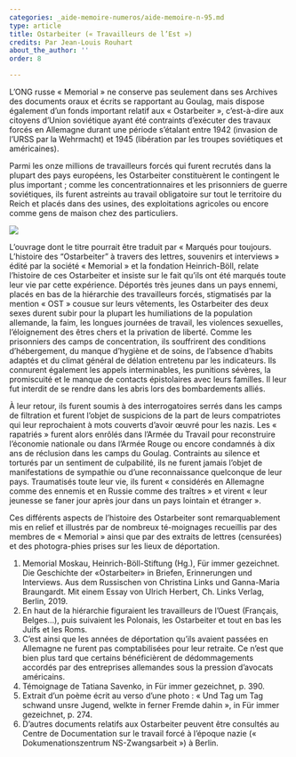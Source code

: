 ```yaml
---
categories: _aide-memoire-numeros/aide-memoire-n-95.md
type: article
title: Ostarbeiter (« Travailleurs de l’Est »)
credits: Par Jean-Louis Rouhart
about_the_author: ''
order: 8

---
```

L’ONG russe « Memorial » ne conserve pas seulement dans ses Archives des documents oraux et écrits se rapportant au Goulag, mais dispose également d’un fonds important relatif aux « Ostarbeiter », c’est-à-dire aux citoyens d’Union soviétique ayant été contraints d’exécuter des travaux forcés en Allemagne durant une période s’étalant entre 1942 (invasion de l’URSS par la Wehrmacht) et 1945 (libération par les troupes soviétiques et américaines).

Parmi les onze millions de travailleurs forcés qui furent recrutés dans la plupart des pays européens, les Ostarbeiter constituèrent le contingent le plus important ; comme les concentrationnaires et les prisonniers de guerre soviétiques, ils furent astreints au travail obligatoire sur tout le territoire du Reich et placés dans des usines, des exploitations agricoles ou encore comme gens de maison chez des particuliers.

![](https://www.territoires-memoire.be/assets/uploads/am95_p-10_rouhart.jpg)

L’ouvrage dont le titre pourrait être traduit par « Marqués pour toujours. L’histoire des “Ostarbeiter” à travers des lettres, souvenirs et interviews » édité par la société « Memorial » et la fondation Heinrich-Böll, relate l’histoire de ces Ostarbeiter et insiste sur le fait qu’ils ont été marqués toute leur vie par cette expérience. Déportés très jeunes dans un pays ennemi, placés en bas de la hiérarchie des travailleurs forcés, stigmatisés par la mention « OST » cousue sur leurs vêtements, les Ostarbeiter des deux sexes durent subir pour la plupart les humiliations de la population allemande, la faim, les longues journées de travail, les violences sexuelles, l’éloignement des êtres chers et la privation de liberté. Comme les prisonniers des camps de concentration, ils souffrirent des conditions d’hébergement, du manque d’hygiène et de soins, de l’absence d’habits adaptés et du climat général de délation entretenu par les indicateurs. Ils connurent également les appels interminables, les punitions sévères, la promiscuité et le manque de contacts épistolaires avec leurs familles. Il leur fut interdit de se rendre dans les abris lors des bombardements alliés.

À leur retour, ils furent soumis à des interrogatoires serrés dans les camps de filtration et furent l’objet de suspicions de la part de leurs compatriotes qui leur reprochaient à mots couverts d’avoir œuvré pour les nazis. Les « rapatriés » furent alors enrôlés dans l’Armée du Travail pour reconstruire l’économie nationale ou dans l’Armée Rouge ou encore condamnés à dix ans de réclusion dans les camps du Goulag. Contraints au silence et torturés par un sentiment de culpabilité, ils ne furent jamais l’objet de manifestations de sympathie ou d’une reconnaissance quelconque de leur pays. Traumatisés toute leur vie, ils furent « considérés en Allemagne comme des ennemis et en Russie comme des traîtres » et virent « leur jeunesse se faner jour après jour dans un pays lointain et étranger ».

Ces différents aspects de l’histoire des Ostarbeiter sont remarquablement mis en relief et illustrés par de nombreux té-moignages recueillis par des membres de « Memorial » ainsi que par des extraits de lettres (censurées) et des photogra-phies prises sur les lieux de déportation.

1. Memorial Moskau, Heinrich-Böll-Stiftung (Hg.), Für immer gezeichnet. Die Geschichte der «Ostarbeiter» in Briefen, Erinnerungen und Interviews. Aus dem Russischen von Christina Links und Ganna-Maria Braungardt. Mit einem Essay von Ulrich Herbert, Ch. Links Verlag, Berlin, 2019.
2. En haut de la hiérarchie figuraient les travailleurs de l’Ouest (Français, Belges…), puis suivaient les Polonais, les Ostarbeiter et tout en bas les Juifs et les Roms.
3. C’est ainsi que les années de déportation qu’ils avaient passées en Allemagne ne furent pas comptabilisées pour leur retraite. Ce n’est que bien plus tard que certains bénéficièrent de dédommagements accordés par des entreprises allemandes sous la pression d’avocats américains.
4. Témoignage de Tatiana Savenko, in Für immer gezeichnet, p. 390.
5. Extrait d’un poème écrit au verso d’une photo : « Und Tag um Tag schwand unsre Jugend, welkte in ferner Fremde dahin », in Für immer gezeichnet, p. 274.
6. D’autres documents relatifs aux Ostarbeiter peuvent être consultés au Centre de Documentation sur le travail forcé à l’époque nazie (« Dokumenationszentrum NS-Zwangsarbeit ») à Berlin.